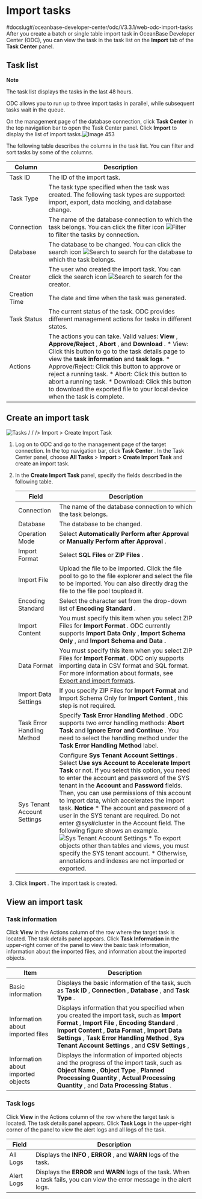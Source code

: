Import tasks 
=================================
#docslug#/oceanbase-developer-center/odc/V3.3.1/web-odc-import-tasks
After you create a batch or single table import task in OceanBase Developer Center (ODC), you can view the task in the task list on the **Import** tab of the **Task Center** panel. 

Task list 
------------------------------

**Note**



The task list displays the tasks in the last 48 hours. 

ODC allows you to run up to three import tasks in parallel, while subsequent tasks wait in the queue.

On the management page of the database connection, click **Task Center** in the top navigation bar to open the Task Center panel. Click **Import** to display the list of import tasks.![Image 453](https://help-static-aliyun-doc.aliyuncs.com/assets/img/en-US/2036511561/p263250.png)

The following table describes the columns in the task list. You can filter and sort tasks by some of the columns.


|    Column     |                                                                                                                                                                                                                                                                                                                                                     Description                                                                                                                                                                                                                                                                                                                                                     |
|---------------|---------------------------------------------------------------------------------------------------------------------------------------------------------------------------------------------------------------------------------------------------------------------------------------------------------------------------------------------------------------------------------------------------------------------------------------------------------------------------------------------------------------------------------------------------------------------------------------------------------------------------------------------------------------------------------------------------------------------|
| Task ID       | The ID of the import task.                                                                                                                                                                                                                                                                                                                                                                                                                                                                                                                                                                                                                                                                                          |
| Task Type     | The task type specified when the task was created. The following task types are supported: import, export, data mocking, and database change.                                                                                                                                                                                                                                                                                                                                                                                                                                                                                                                                                                       |
| Connection    | The name of the database connection to which the task belongs.  You can click the filter icon ![Filter](https://help-static-aliyun-doc.aliyuncs.com/assets/img/en-US/8487860461/p352180.jpg) to filter the tasks by connection.                                                                                                                                                                                                                                                                                                                                                                                                                                                                     |
| Database      | The database to be changed.  You can click the search icon ![Search](https://help-static-aliyun-doc.aliyuncs.com/assets/img/en-US/1036511561/p416691.jpg) to search for the database to which the task belongs.                                                                                                                                                                                                                                                                                                                                                                                                                                                                                     |
| Creator       | The user who created the import task.  You can click the search icon ![Search](https://help-static-aliyun-doc.aliyuncs.com/assets/img/en-US/1036511561/p416691.jpg) to search for the creator.                                                                                                                                                                                                                                                                                                                                                                                                                                                                                                      |
| Creation Time | The date and time when the task was generated.                                                                                                                                                                                                                                                                                                                                                                                                                                                                                                                                                                                                                                                                      |
| Task Status   | The current status of the task. ODC provides different management actions for tasks in different states.                                                                                                                                                                                                                                                                                                                                                                                                                                                                                                                                                                                                            |
| Actions       | The actions you can take. Valid values: **View** , **Approve/Reject** , **Abort** , and **Download** .  * View: Click this button to go to the task details page to view the **task information** and **task logs**.   * Approve/Reject: Click this button to approve or reject a running task.   * Abort: Click this button to abort a running task.   * Download: Click this button to download the exported file to your local device when the task is complete.    |



Create an import task 
------------------------------------------

![Tasks / / /> Import > Create Import Task](https://help-static-aliyun-doc.aliyuncs.com/assets/img/en-US/2036511561/p415562.png)

1. Log on to ODC and go to the management page of the target connection. In the top navigation bar, click **Task Center** . In the Task Center panel, choose **All Tasks** \> **Import** \> **Create Import Task** and create an import task.

   

2. In the **Create Import Task** panel, specify the fields described in the following table. 

   

   |            Field            |                                                                                                                                                                                                                                                                                                                                                                                                                                                                                             Description                                                                                                                                                                                                                                                                                                                                                                                                                                                                                             |
   |-----------------------------|-----------------------------------------------------------------------------------------------------------------------------------------------------------------------------------------------------------------------------------------------------------------------------------------------------------------------------------------------------------------------------------------------------------------------------------------------------------------------------------------------------------------------------------------------------------------------------------------------------------------------------------------------------------------------------------------------------------------------------------------------------------------------------------------------------------------------------------------------------------------------------------------------------------------------------------------------------------------------------------------------------|
   | Connection                  | The name of the database connection to which the task belongs.                                                                                                                                                                                                                                                                                                                                                                                                                                                                                                                                                                                                                                                                                                                                                                                                                                                                                                                                      |
   | Database                    | The database to be changed.                                                                                                                                                                                                                                                                                                                                                                                                                                                                                                                                                                                                                                                                                                                                                                                                                                                                                                                                                                         |
   | Operation Mode              | Select **Automatically Perform after Approval** or **Manually Perform after Approval** .                                                                                                                                                                                                                                                                                                                                                                                                                                                                                                                                                                                                                                                                                                                                                                                                                                                                                                            |
   | Import Format               | Select **SQL Files** or **ZIP Files** .                                                                                                                                                                                                                                                                                                                                                                                                                                                                                                                                                                                                                                                                                                                                                                                                                                                                                                                                                             |
   | Import File                 | Upload the file to be imported.  Click the file pool to go to the file explorer and select the file to be imported. You can also directly drag the file to the file pool toupload it.                                                                                                                                                                                                                                                                                                                                                                                                                                                                                                                                                                                                                                                                                                                                                                                               |
   | Encoding Standard           | Select the character set from the drop-down list of **Encoding Standard** .                                                                                                                                                                                                                                                                                                                                                                                                                                                                                                                                                                                                                                                                                                                                                                                                                                                                                                                         |
   | Import Content              | You must specify this item when you select ZIP Files for **Import Format** . ODC currently supports **Import Data Only** , **Import Schema Only** , and **Import Schema and Data** **.**                                                                                                                                                                                                                                                                                                                                                                                                                                                                                                                                                                                                                                                                                                                                                                                                            |
   | Data Format                 | You must specify this item when you select ZIP Files for **Import Format** .  ODC only supports importing data in CSV format and SQL format. For more information about formats, see [Export and import formats](../../7.client-odc-user-guide/5.client-odc-use-tools/1.client-odc-data-export-and-import/2.client-odc-export-and-import-formats.md).                                                                                                                                                                                                                                                                                                                                                                                                                                                                                                                                                                                                                                                                                                                      |
   | Import Data Settings        | If you specify ZIP Files for **Import Format** and Import Schema Only for **Import Content** , this step is not required.                                                                                                                                                                                                                                                                                                                                                                                                                                                                                                                                                                                                                                                                                                                                                                                                                                                                           |
   | Task Error Handling Method  | Specify **Task Error Handling Method** .  ODC supports two error handling methods: **Abort Task** and **Ignore Error and Continue** . You need to select the handling method under the **Task Error Handling Method** label.                                                                                                                                                                                                                                                                                                                                                                                                                                                                                                                                                                                                                                                                                                                                                        |
   | Sys Tenant Account Settings | Configure **Sys Tenant Account Settings** .  Select **Use sys Account to Accelerate Import Task** or not. If you select this option, you need to enter the account and password of the SYS tenant in the **Account** and **Password** fields. Then, you can use permissions of this account to import data, which accelerates the import task.  **Notice**  * The account and password of a user in the SYS tenant are required. Do not enter @sys#cluster in the Account field. The following figure shows an example. ![Sys Tenant Account Settings](https://help-static-aliyun-doc.aliyuncs.com/assets/img/en-US/0342179361/p348256.png)   * To export objects other than tables and views, you must specify the SYS tenant account.   * Otherwise, annotations and indexes are not imported or exported.    |

   

3. Click **Import** . The import task is created.

   




View an import task 
----------------------------------------

### Task information 

Click **View** in the Actions column of the row where the target task is located. The task details panel appears. Click **Task Information** in the upper-right corner of the panel to view the basic task information, information about the imported files, and information about the imported objects. 


|                Item                |                                                                                                                                                 Description                                                                                                                                                 |
|------------------------------------|-------------------------------------------------------------------------------------------------------------------------------------------------------------------------------------------------------------------------------------------------------------------------------------------------------------|
| Basic information                  | Displays the basic information of the task, such as **Task ID** , **Connection** , **Database** , and **Task Type** .                                                                                                                                                                                       |
| Information about imported files   | Displays information that you specified when you created the import task, such as **Import Format** , **Import File** , **Encoding Standard** , **Import Content** , **Data Format** , **Import Data Settings** , **Task Error Handling Method** , **Sys Tenant Account Settings** , and **CSV Settings** , |
| Information about imported objects | Displays the information of imported objects and the progress of the import task,   such as **Object Name** , **Object Type** , **Planned Processing Quantity** , **Actual Processing Quantity** , and **Data Processing Status** .                                                         |



### Task logs 

Click **View** in the Actions column of the row where the target task is located. The task details panel appears. Click **Task Logs** in the upper-right corner of the panel to view the alert logs and all logs of the task.


|   Field    |                                                        Description                                                         |
|------------|----------------------------------------------------------------------------------------------------------------------------|
| All Logs   | Displays the **INFO** , **ERROR** , and **WARN** logs of the task.                                                         |
| Alert Logs | Displays the **ERROR** and **WARN** logs of the task. When a task fails, you can view the error message in the alert logs. |


